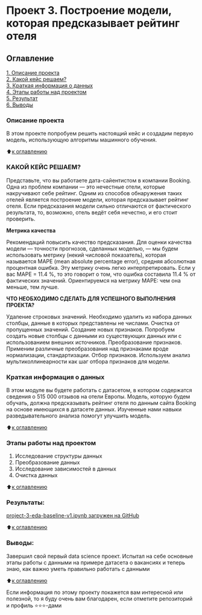 # Проект 3. Построение модели, которая предсказывает рейтинг отеля

## Оглавление  
[1. Описание проекта](https://github.com/igord21/task-9.1/blob/main/project_3/README.md#описание-проекта)  
[2. Какой кейс решаем?](https://github.com/igord21/task-9.1/blob/main/project_3/README.md#Какой-кейс-решаем)  
[3. Краткая информация о данных](https://github.com/igord21/task-9.1/blob/main/project_3/README.md#Краткая-информация-о-данных)  
[4. Этапы работы над проектом](https://github.com/igord21/task-9.1/blob/main/project_3/README.md#Этапы-работы-над-проектом)  
[5. Результат](https://github.com/igord21/task-9.1/blob/main/project_3/README.md#Результат)    
[6. Выводы](https://github.com/igord21/task-9.1/blob/main/project_3/README.md#Выводы) 

### Описание проекта    

В этом проекте попробуем решить настоящий кейс и создадим первую модель, использующую алгоритмы машинного обучения.

:arrow_up:[к оглавлению](https://github.com/igord21/task-9.1/blob/main/project_3/README.md#Оглавление)

### КАКОЙ КЕЙС РЕШАЕМ?

Представьте, что вы работаете дата-сайентистом в компании Booking. Одна из проблем компании — это нечестные отели, которые накручивают себе рейтинг. 
Одним из способов обнаружения таких отелей является построение модели, которая предсказывает рейтинг отеля. Если предсказания модели сильно отличаются от фактического результата, то, возможно, отель ведёт себя нечестно, и его стоит проверить.

**Метрика качества**     

Рекомендаций повысить качество предсказания. Для оценки качества модели — точности прогнозов, сделанных моделью, — мы будем использовать метрику (некий числовой показатель), которая называется MAPE (mean absolute percentage error), средняя абсолютная процентная ошибка. Эту метрику очень легко интерпретировать. Если у вас MAPE = 11.4 %, то это говорит о том, что ошибка составила 11.4 % от фактических значений.
Ориентируемся на метрику MAPE: чем она меньше, тем лучше.

**ЧТО НЕОБХОДИМО СДЕЛАТЬ ДЛЯ УСПЕШНОГО ВЫПОЛНЕНИЯ ПРОЕКТА?**

Удаление строковых значений. Необходимо удалить из набора данных столбцы, данные в которых представлены не числами.
Очистка от пропущенных значений. 
Создание новых признаков. Попробуем создать новые столбцы с данными из существующих данных или с использованием внешних источников.
Преобразование признаков. Применим различные преобразования над признаками вроде нормализации, стандартизации.
Отбор признаков. Используем анализ мультиколлинеарности как шаг отбора признаков для модели.

### Краткая информация о данных

В этом модуле вы будете работать с датасетом, в котором содержатся сведения о 515 000 отзывов на отели Европы. Модель, которую будем обучать, 
должна предсказывать рейтинг отеля по данным сайта Booking на основе имеющихся в датасете данных. Изученные нами навыки разведывательного анализа помогут улучшить модель.

:arrow_up:[к оглавлению](https://github.com/igord21/task-9.1/blob/main/project_3/README.md#Оглавление)


### Этапы работы над проектом  
1. Исследование структуры данных
2. Преобразование данных
3. Исследование зависимостей в данных
4. Очистка данных

:arrow_up:[к оглавлению](https://github.com/igord21/task-9.1/blob/main/project_3/README.md#Оглавление)


### Результаты:  
[project-3-eda-baseline-v1.ipynb загружен на GitHub](https://github.com/igord21/task-9.1/blob/main/project_3/project-3-eda-baseline-v1.ipynb)

:arrow_up:[к оглавлению](https://github.com/igord21/task-9.1/blob/main/project_3/README.md#Оглавление)


### Выводы:  
Завершил свой первый data science проект.
Испытал на себе основные этапы работы с данными на примере датасета о вакансиях и теперь знаю, как важно уметь правильно работать с данными

:arrow_up:[к оглавлению](https://github.com/igord21/task-9.1/blob/main/project_3/README.md#Оглавление)


Если информация по этому проекту покажется вам интересной или полезной, то я буду очень вам благодарен, если отметите репозиторий и профиль ⭐️⭐️⭐️-дами

